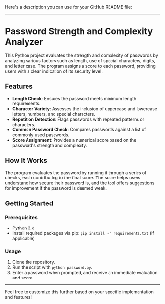 Here's a description you can use for your GitHub README file:

---

# Password Strength and Complexity Analyzer

This Python project evaluates the strength and complexity of passwords by analyzing various factors such as length, use of special characters, digits, and letter case. The program assigns a score to each password, providing users with a clear indication of its security level.

## Features

- **Length Check**: Ensures the password meets minimum length requirements.
- **Character Variety**: Assesses the inclusion of uppercase and lowercase letters, numbers, and special characters.
- **Repetition Detection**: Flags passwords with repeated patterns or characters.
- **Common Password Check**: Compares passwords against a list of commonly used passwords.
- **Score Assignment**: Provides a numerical score based on the password's strength and complexity.

## How It Works

The program evaluates the password by running it through a series of checks, each contributing to the final score. The score helps users understand how secure their password is, and the tool offers suggestions for improvement if the password is deemed weak.

## Getting Started

### Prerequisites

- Python 3.x
- Install required packages via pip: `pip install -r requirements.txt` (if applicable)

### Usage

1. Clone the repository.
2. Run the script with `python password.py`.
3. Enter a password when prompted, and receive an immediate evaluation and score.

---

Feel free to customize this further based on your specific implementation and features!


